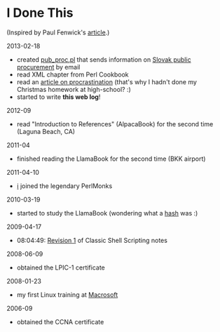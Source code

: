 # I Done This

(Inspired by Paul Fenwick's [article](http://privacygeek.blogspot.com.au/2013/02/reimplementing-idonethis-memory-service.html).)

2013-02-18

* created [pub_proc.pl](https://github.com/jreisinger/varia/blob/master/pub_proc.pl) that sends information on [Slovak public procurement](http://www.uvo.gov.sk/evestnik/-/vestnik/aktual) by email
* read XML chapter from Perl Cookbook
* read an [article on procrastination](http://lesswrong.com/lw/3w3/how_to_beat_procrastination/) (that's why I hadn't done my Christmas homework at high-school? :)
* started to write **this web log**!

2012-09

* read "Introduction to References" (AlpacaBook) for the second time (Laguna Beach, CA)

2011-04

* finished reading the LlamaBook for the second time (BKK airport)

2011-04-10

* [i](http://perlmonks.org/?node_id=898593) joined the legendary PerlMonks

2010-03-19

* started to study the LlamaBook (wondering what a [hash](http://perldoc.perl.org/perlintro.html#Perl-variable-types) was :)

2009-04-17

* 08:04:49: [Revision 1](https://wiki.openhouse.sk/action/recall/ShellScripting?action=recall&rev=1) of Classic Shell Scripting notes

2008-06-09

* obtained the LPIC-1 certificate

2008-01-23

* my first Linux training at [Macrosoft](http://www.macrosoft.sk/)

2006-09

* obtained the CCNA certificate
